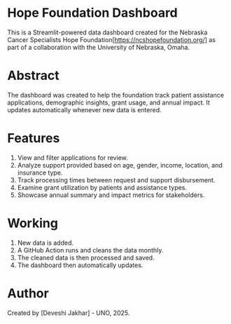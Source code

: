 # Hope Foundation Dashboard
 
This is a Streamlit-powered data dashboard created for the Nebraska Cancer Specialists Hope Foundation[https://ncshopefoundation.org/] as part of a collaboration with the University of Nebraska, Omaha.

# Abstract
The dashboard was created to help the foundation track patient assistance applications, demographic insights, grant usage, and annual impact. It updates automatically whenever new data is entered.

# Features
  1. View and filter applications for review.
  2. Analyze support provided based on age, gender, income, location, and insurance type.
  3. Track processing times between request and support disbursement.
  4. Examine grant utilization by patients and assistance types.
  5. Showcase annual summary and impact metrics for stakeholders.

# Working
  1. New data is added.
  2. A GitHub Action runs and cleans the data monthly.
  3. The cleaned data is then processed and saved.
  4. The dashboard then automatically updates.

# Author
Created by [Deveshi Jakhar] - UNO, 2025.
